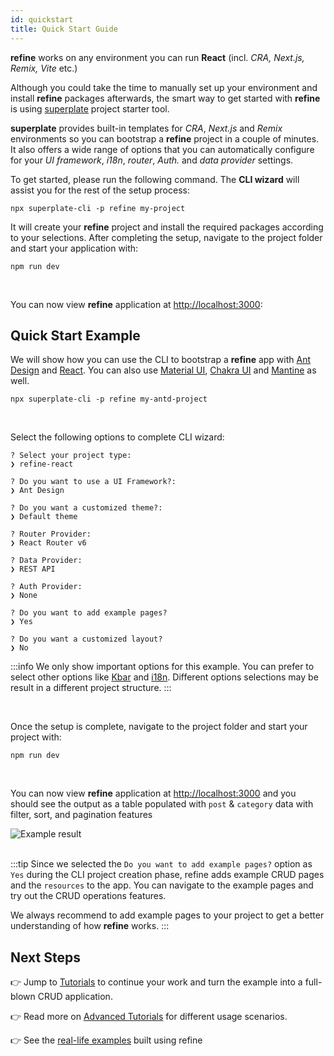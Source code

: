 ```yaml
---
id: quickstart
title: Quick Start Guide
---
```



**refine** works on any environment you can run **React** (incl. *CRA, Next.js, Remix, Vite* etc.)


Although you could take the time to manually set up your environment and install **refine** packages afterwards, the smart way to get started with **refine** is using [superplate](https://github.com/pankod/superplate) project starter tool. 

**superplate** provides built-in templates for *CRA*, *Next.js* and *Remix* environments so you can bootstrap a **refine** project in a couple of minutes. It also offers a wide range of options that you can automatically configure for your *UI framework*, *i18n*, *router*, *Auth.* and *data provider* settings.

To get started, please run the following command. The **CLI wizard** will assist you for the rest of the setup process:

```
npx superplate-cli -p refine my-project
```

It will create your **refine** project and install the required packages according to your selections. After completing the setup, navigate to the project folder and start your application with:

```
npm run dev
```

<br/>


You can now view **refine** application at [http://localhost:3000](http://localhost:3000):


## Quick Start Example

We will show how you can use the CLI to bootstrap a **refine** app with [Ant Design](https://ant.design/) and [React](https://reactjs.org/). You can also use [Material UI](https://material-ui.com/), [Chakra UI](https://chakra-ui.com/) and [Mantine](https://mantine.dev/) as well.

```
npx superplate-cli -p refine my-antd-project
```

<br/>

Select the following options to complete CLI wizard:

```
? Select your project type: 
❯ refine-react

? Do you want to use a UI Framework?:
❯ Ant Design

? Do you want a customized theme?:
❯ Default theme

? Router Provider:
❯ React Router v6

? Data Provider:
❯ REST API

? Auth Provider:
❯ None

? Do you want to add example pages? 
❯ Yes

? Do you want a customized layout?
❯ No
```


:::info
 We only show important options for this example. You can prefer to select other options like [Kbar](https://github.com/timc1/kbar) and [i18n](https://www.i18next.com/). Different options selections may be result in a different project structure.
:::


<br/>

Once the setup is complete, navigate to the project folder and start your project with:

```
npm run dev
```


<br/>



You can now view **refine** application at [http://localhost:3000](http://localhost:3000) and you should see the output as a table populated with `post` & `category` data with filter, sort, and pagination features


<div >
   <img style={{width: "100%"}} src="https://github.com/refinedev/refine/blob/master/documentation/static/img/first-example-result.png?raw=true"  alt="Example result" />
</div>

<br />



:::tip
Since we selected the `Do you want to add example pages?` option as `Yes` during the CLI project creation phase, refine adds example CRUD pages and the `resources` to the app. You can navigate to the example pages and try out the CRUD operations features.

We always recommend to add example pages to your project to get a better understanding of how **refine** works.
:::






## Next Steps

👉 Jump to [Tutorials](https://refine.dev/docs/) to continue your work and turn the example into a full-blown CRUD application.

👉 Read more on [Advanced Tutorials](https://refine.dev/docs/advanced-tutorials/) for different usage scenarios.

👉 See the [real-life examples](https://refine.dev/examples/) built using refine

